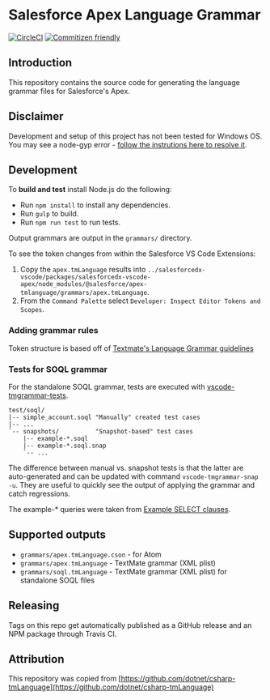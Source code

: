 # Salesforce Apex Language Grammar

[![CircleCI](https://circleci.com/gh/forcedotcom/apex-tmLanguage.svg?style=svg)](https://circleci.com/gh/forcedotcom/apex-tmLanguage)
[![Commitizen friendly](https://img.shields.io/badge/commitizen-friendly-brightgreen.svg)](http://commitizen.github.io/cz-cli/)

## Introduction

This repository contains the source code for generating the language grammar files for Salesforce's Apex.

## Disclaimer

Development and setup of this project has not been tested for Windows OS. You may see a node-gyp error - [follow the instrutions here to resolve it](https://github.com/nodejs/node-gyp/blob/master/README.md).

## Development

To **build and test** install Node.js do the following:

- Run `npm install` to install any dependencies.
- Run `gulp` to build.
- Run `npm run test` to run tests.

Output grammars are output in the `grammars/` directory.

To see the token changes from within the Salesforce VS Code Extensions:

1. Copy the `apex.tmLanguage` results into `../salesforcedx-vscode/packages/salesforcedx-vscode-apex/node_modules/@salesforce/apex-tmlanguage/grammars/apex.tmLanguage`.
2. From the `Command Palette` select `Developer: Inspect Editor Tokens and Scopes`.

### Adding grammar rules

Token structure is based off of [Textmate's Language Grammar guidelines](https://manual.macromates.com/en/language_grammars)

### Tests for SOQL grammar

For the standalone SOQL grammar, tests are executed with [vscode-tmgrammar-tests](https://github.com/PanAeon/vscode-tmgrammar-test).

    test/soql/
    |-- simple_account.soql "Manually" created test cases
    |-- ...
    `-- snapshots/          "Snapshot-based" test cases
        |-- example-*.soql
        |-- example-*.soql.snap
        `-- ...

The difference between manual vs. snapshot tests is that the latter are auto-generated and can be updated with command `vscode-tmgrammar-snap -u`. They are useful to quickly see the output of applying the grammar and catch regressions.

The example-\* queries were taken from [Example SELECT clauses](https://developer.salesforce.com/docs/atlas.en-us.soql_sosl.meta/soql_sosl/sforce_api_calls_soql_select_examples.htm).

## Supported outputs

- `grammars/apex.tmLanguage.cson` - for Atom
- `grammars/apex.tmLanguage` - TextMate grammar (XML plist)
- `grammars/soql.tmLanguage` - TextMate grammar (XML plist) for standalone SOQL files

## Releasing

Tags on this repo get automatically published as a GitHub release and an NPM package through Travis CI.

## Attribution

This repository was copied from [https://github.com/dotnet/csharp-tmLanguage](https://github.com/dotnet/csharp-tmLanguage)
